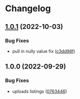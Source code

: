 # Changelog

## [1.0.1](https://github.com/web3-storage/w3ui/compare/vue-uploads-list-v1.0.0...vue-uploads-list-v1.0.1) (2022-10-03)


### Bug Fixes

* pull in nully value fix ([c3dd98f](https://github.com/web3-storage/w3ui/commit/c3dd98f860d63f9c653c4c2ca17d10e027c58a0a))

## 1.0.0 (2022-09-29)


### Bug Fixes

* uploads listings ([0763446](https://github.com/web3-storage/w3ui/commit/0763446f1d6d70b1c3adef8221b35396b133c01e))
